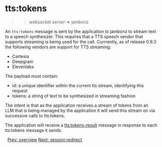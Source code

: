 # tts:tokens

>> websocket server => jambonz

An `tts:tokens` message is sent by the application to jambonz to stream text to a speech synthesizer.  This requires that a TTS speech vendor that supports streaming is being used for the call.  Currrently, as of release 0.9.3 the following vendors are support for TTS streaming:

- Cartesia
- Deepgram
- Elevenlabs

The payload must contain:
- id: a unique identifier within the current tts stream, identifying this request
- tokens: a string of text to be synthesized in streaming fashion

The intent is that as the application receives a stream of tokens from an LLM that is being managed by the application it will send this stream on via successive calls to tts:tokens.

The application will receive a [tts:tokens-result](docs/ws/tts-tokens-result) message in response to each tts:tokens message it sends.  

<p class="flex">
<span>&nbsp;</span>
<a href="/docs/ws/overview">Prev: overview</a>
<a href="/docs/ws/session-redirect">Next: session:redirect</a>
</p>
